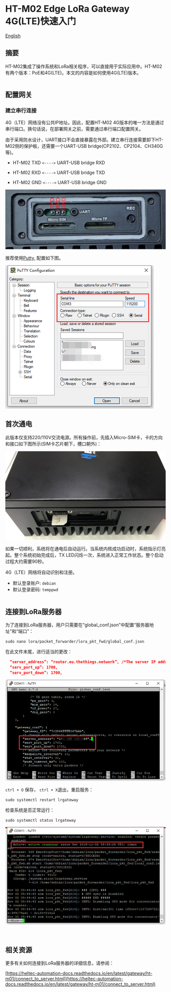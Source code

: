# HT-M02 Edge LoRa Gateway 4G(LTE)快速入门
[English](https://heltec-automation-docs.readthedocs.io/en/latest/gateway/ht-m02/quick_start_4g.html)
## 摘要

HT-M02集成了操作系统和LoRa相关程序，可以直接用于实际应用中。HT-M02有两个版本：PoE和4G(LTE)。本文的内容是如何使用4G(LTE)版本。

``` Note:: 首次通电前，请确保天线已正确安装在适当的位置。标准天线本身不防水。如需长期在室外使用，建议用塑料薄膜适当遮挡天线部分。

```

## 配置网关

### 建立串行连接

4G（LTE）网络没有公共IP地址。因此，配置HT-M02 4G版本的唯一方法是通过串行端口。换句话说，在部署网关之前，需要通过串行端口配置网关。

由于采用防水设计，UART接口不会直接暴露在外部。建立串行连接需要卸下HT-M02侧的保护板，还需要一个UART-USB bridge(CP2102、CP2104、CH340G等)。

- HT-M02 TXD `<---->` UART-USB bridge RXD

- HT-M02 RXD `<---->` UART-USB bridge TXD

- HT-M02 GND `<---->` UART-USB bridge GND

![](img/quick_start_poe/06.png)

推荐使用[Putty,](https://putty.org/) 配置如下图。 

![](img/quick_start_poe/07.png)

## 首次通电

此版本仅支持220/110V交流电源。所有操作前，先插入Micro-SIM卡，卡的方向和接口如下图所示(SIM卡芯片朝下，槽口朝外)：

![](img/quick_start_4g/01.png)

如果一切顺利，系统将在通电后自动运行。当系统内核成功启动时，系统指示灯亮起。整个系统初始完成后，TX LED闪烁一次，系统进入正常工作状态。整个启动过程大约需要90秒。

4G（LTE）网络将自动识别和注册。

- 默认登录账户: `debian`
- 默认登录密码: `temppwd`

``` Tp:: 许多系统日志打印在putty终端上。系统启动后，可以随时登录。

```

## 连接到LoRa服务器

为了连接到LoRa服务器，用户只需要在“global_conf.json”中配置“服务器地址”和“端口”：

```shell
sudo nano lora/packet_forwarder/lora_pkt_fwd/global_conf.json
```

在此文件末尾，进行适当的更改：

```json
  “server_address”: “router.eu.thethings.network”, /*The server IP address or domain*/
  “serv_port_up”: 1700,
  “serv_port_down”: 1700,
```

![](img/quick_start_4g/02.png)

`ctrl + O` 保存， `ctrl + X`退出，重启服务：

```shell
sudo systemctl restart lrgateway
```

检查系统是否正常运行：

```shell
sudo systemctl status lrgateway
```

![](img/quick_start_4g/03.png)

&nbsp;

## 相关资源

更多有关如何连接到LoRa服务器的详细信息，请参阅：

[https://heltec-automation-docs.readthedocs.io/en/latest/gateway/ht-m01/connect_to_server.html](https://heltec-automation-docs.readthedocs.io/en/latest/gateway/ht-m01/connect_to_server.html)